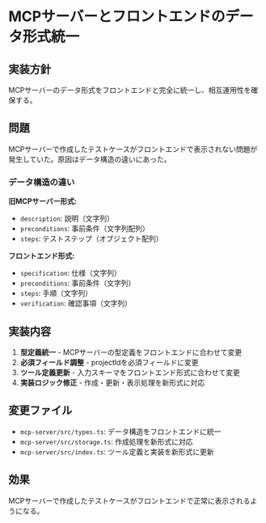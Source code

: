 # MCPサーバーとフロントエンドのデータ形式統一

## 実装方針
MCPサーバーのデータ形式をフロントエンドと完全に統一し、相互運用性を確保する。

## 問題
MCPサーバーで作成したテストケースがフロントエンドで表示されない問題が発生していた。原因はデータ構造の違いにあった。

### データ構造の違い
**旧MCPサーバー形式:**
- `description`: 説明（文字列）
- `preconditions`: 事前条件（文字列配列）
- `steps`: テストステップ（オブジェクト配列）

**フロントエンド形式:**
- `specification`: 仕様（文字列）
- `preconditions`: 事前条件（文字列）
- `steps`: 手順（文字列）
- `verification`: 確認事項（文字列）

## 実装内容
1. **型定義統一** - MCPサーバーの型定義をフロントエンドに合わせて変更
2. **必須フィールド調整** - projectIdを必須フィールドに変更
3. **ツール定義更新** - 入力スキーマをフロントエンド形式に合わせて変更
4. **実装ロジック修正** - 作成・更新・表示処理を新形式に対応

## 変更ファイル
- `mcp-server/src/types.ts`: データ構造をフロントエンドに統一
- `mcp-server/src/storage.ts`: 作成処理を新形式に対応
- `mcp-server/src/index.ts`: ツール定義と実装を新形式に更新

## 効果
MCPサーバーで作成したテストケースがフロントエンドで正常に表示されるようになる。